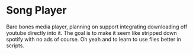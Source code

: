 # Song Player
Bare bones media player, planning on support integrating downloading off youtube directly into it. The goal is to make it seem like stripped down spotify with no ads of course. Oh yeah and to learn to use files better in scripts.
